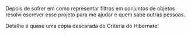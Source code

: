 Depois de sofrer em como representar filtros em conjuntos de objetos resolvi escrever esse projeto para me ajudar e quem sabe outras pessoas.


Detalhe é quase uma cópia descarada do Criteria do Hibernate!